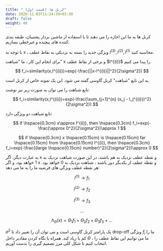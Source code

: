 ```yaml
---
title: " کرنل ها (قسمت اول)"
date: 2020-11-03T11:24:39+03:30
draft: false
weight: 40
---
```


کرنل ها به ما این اجازه را می دهند تا با استفاده از ماشین بردار پشتیبان، طبقه بندی کننده های پیچیده و غیرخطی بسازیم.

با توجه به x ، ویژگی جدید را بسته به نزدیکی به نقاط عطف $l^{(3)}, l^{(2)}, l^{(1)}$ محاسبه کنید.

برای انجام این کار ، ما "شباهت" x و برخی از نقاط عطف \$l^{(i)}\$ را پیدا می کنیم.

$$
f_i=similarity(x,l^{(i)})=exp(-\frac{||x-l^{(i)}||^2}{2\sigma^2})
$$

به این تابع "شباهت" کرنل گاوسی گفته می شود. این یک نمونه خاص از کرنل است.

تابع شباهت را می توان به صورت زیر نیز نوشت:

$$
f_i=similarity(x,l^{(i)})=exp(-\frac{\sum_{j=1}^{n} (x_j - l_j^{(i)})^2}{2\sigma^2})
$$

تابع شباهت دو ویژگی دارد:

$$
if \hspace{0.3cm} x\approx l^{(i)}, then \hspace{0.3cm} f_i=exp(-\frac{\approx 0^2}{2\sigma^2})\approx 1
$$

$$
if \hspace{0.3cm} x  \hspace{0.15cm} is \hspace{0.15cm} far \hspace{0.15cm}  from \hspace{0.15cm} l^{(i)}, then \hspace{0.3cm} f_i=exp(-\frac{(large \hspace{0.15cm} number)^2}{2\sigma^2})\approx 0
$$

به عبارت دیگر، اگر x و نقطه عطف نزدیک به هم باشند، در این صورت شباهت نزدیک به 1 خواهد بود، و اگر x و نقطه عطف از یکدیگر دور باشند ،
شباهت نزدیک به 0 خواهد بود.
هر نقطه عطف ویژگی های فرضیه ما را به ما می دهد:

$$
l^{(1)} \rightarrow f_1
$$

$$
l^{(2)} \rightarrow f_2
$$

$$
l^{(3)} \rightarrow f_3
$$

$$
...
$$

$$
h_\Theta(x)= \Theta_1f_1+\Theta_2f_2+\Theta_3f_3+...
$$

$\sigma^2$ یک پارامتر کرنل گاوسی است و می توان آن را تغییر داد تا drop-off ویژگی $f_i$ ما را کم یا زیاد کند. همراه با نگاه کردن
مقادیر داخل $\Theta$ ، ما می توانیم این نقاط عطف را انتخاب کنیم تا شکل کلی مرز تصمیم گیری را بدست آوریم.
